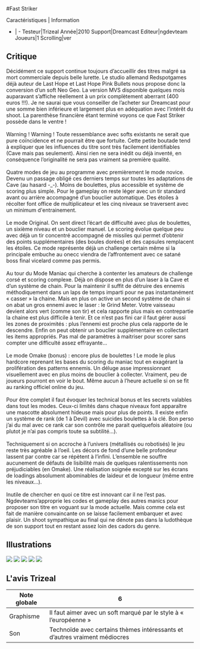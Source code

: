 #Fast Striker

Caractéristiques | Information
- | -
Testeur|Trizeal
Année|2010
Support|Dreamcast
Editeur|ngdevteam
Joueurs|1
Scrolling|ver

## Critique
Décidément ce support continue toujours d’accueillir des titres malgré sa mort commerciale depuis belle lurette. Le studio allemand Redspotgames déjà auteur de Last Hope et Last Hope Pink Bullets nous propose donc la conversion d’un soft Neo Geo. La version MVS disponible quelques mois auparavant s’affiche réellement à un prix complètement aberrant (400 euros !!!). Je ne saurai que vous conseiller de l’acheter sur Dreamcast pour une somme bien inférieure et largement plus en adéquation avec l’intérêt du shoot. La parenthèse financière étant terminé voyons ce que Fast Striker possède dans le ventre !<br/><br/>Warning ! Warning ! Toute ressemblance avec softs existants ne serait que pure coïncidence et ne pourrait être que fortuite. Cette petite boutade tend à expliquer que les influences du titre sont très facilement identifiables (Cave mais pas seulement). Ainsi rien ne sera inédit ou déjà inventé, en conséquence l’originalité ne sera pas vraiment sa première qualité.<br/><br/>Quatre modes de jeu au programme avec premièrement le mode novice. Devenu un passage obligé ces derniers temps sur toutes les adaptations de Cave (au hasard -_-). Moins de boulettes, plus accessible et système de scoring plus simple. Pour le gameplay on reste léger avec un tir standard avant ou arrière accompagné d’un bouclier automatique. Des étoiles à récolter font office de multiplicateur et les cinq niveaux se traversent avec un minimum d'entrainement.<br/><br/>Le mode Original. On sent direct l’écart de difficulté avec plus de boulettes, un sixième niveau et un bouclier manuel. Le scoring évolue quelque peu avec déjà un tir concentré accompagné de missiles qui permet d’obtenir des points supplémentaires (des boules dorées) et des capsules remplacent les étoiles. Ce mode représente déjà un challenge certain même si la principale embuche au onecc viendra de l’affrontement avec ce satané boss final vicelard comme pas permis.<br/><br/>Au tour du Mode Maniac qui cherche à contenter les amateurs de challenge corsé et scoring complexe. Déjà on dispose en plus d’un laser à la Cave et d’un système de chain. Pour la maintenir il suffit de détruire des ennemis méthodiquement dans un laps de temps imparti pour ne pas instantanément « casser » la chaine. Mais en plus on active un second système de chain si on abat un gros ennemi avec le laser : le Grind Meter. Votre vaisseau devient alors vert (comme son tir) et cela rapporte plus mais en contrepartie la chaine est plus difficile à tenir. Et ce n’est pas fini car il faut gérer aussi les zones de proximités : plus l’ennemi est proche plus cela rapporte de le descendre. Enfin on peut obtenir un bouclier supplémentaire en collectant les items appropriés. Pas mal de paramètres à maitriser pour scorer sans compter une difficulté assez effrayante…<br/><br/>Le mode Omake (bonus) : encore plus de boulettes ! Le mode le plus hardcore reprenant les bases du scoring du maniac tout en exagérant la prolifération des patterns ennemis. Un déluge asse impressionnant visuellement avec en plus moins de bouclier à collecter. Vraiment, peu de joueurs pourront en voir le bout. Même aucun à l’heure actuelle si on se fit au ranking officiel online du jeu.<br/><br/>Pour être complet il faut évoquer les technical bonus et les secrets valables dans tout les modes. Ceux-ci limités dans chaque niveaux font apparaître une mascotte absolument hideuse mais pour plus de points. Il existe enfin un système de rank (de 1 à Devil) avec suicides boulettes à la clé. Bon perso j’ai du mal avec ce rank car son contrôle me parait quelquefois aléatoire (ou plutot je n’ai pas compris toute sa subtilité…).<br/><br/>Techniquement si on accroche à l’univers (métallisés ou robotisés) le jeu reste très agréable à l’oeil. Les décors de fond d’une belle profondeur lassent par contre car se répètent à l’infini. L’ensemble ne souffre aucunement de défauts de lisibilité mais de quelques ralentissements non préjudiciables (en Omake). Une réalisation soignée excepté sur les écrans de loadings absolument abominables de laideur et de longueur (même entre les niveaux…).<br/><br/>Inutile de chercher en quoi ce titre est innovant car il ne l’est pas. Ngdevteams’approprie les codes et gameplay des autres manics pour proposer son titre en voguant sur la mode actuelle. Mais comme cela est fait de manière convaincante on se laisse facilement embarquer et avec plaisir. Un shoot sympathique au final qui ne dénote pas dans la ludothèque de son support tout en restant assez loin des cadors du genre.<br/>

## Illustrations
![](http://www.shmup.com/images/thumbs/img_fiche_1_1450.jpg)
![](http://www.shmup.com/images/thumbs/img_fiche_2_1450.jpg)
![](http://www.shmup.com/images/thumbs/img_fiche_3_1450.jpg)
![](http://www.shmup.com/images/thumbs/img_fiche_4_1450.jpg)
![](http://www.shmup.com/images/thumbs/img_fiche_5_1450.jpg)

## L'avis Trizeal
Note globale|6
-|-
Graphisme|Il faut aimer avec un soft marqué par le style à « l’européenne »
Son|Technoïde avec certains thèmes intéressants et d’autres vraiment médiocres
